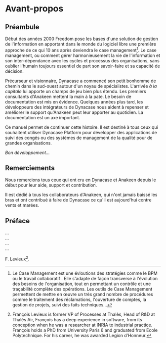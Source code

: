 # Avant-propos

## Préambule

Début des années 2000 Freedom pose les bases d'une solution de gestion de l'information en apportant dans le monde du logiciel libre une première approche de ce qui 10 ans après deviendra le case management[^1]. Le case management, ou comment gérer harmonieusement la vie de l'information et son inter-dépendance avec les cycles et processus des organisations, sans oublier l'humain toujours essentiel de part son savoir-faire et sa capacité de décision.

Précurseur et visionnaire, Dynacase a commencé son petit bonhomme de chemin dans le sud-ouest autour d'un noyau de spécialistes. L'arrivée _à la capitale_ lui apporte un champs de jeu bien plus étendu. Les premiers consultants d'Anakeen mettent la main à la pate. Le besoin de documentation est mis en évidence. Quelques années plus tard, les développeurs des intégrateurs de Dynacase nous aident à repenser et améliorer le support qu'Anakeen peut leur apporter au quotidien. La documentation est un axe important.

Ce manuel permet de continuer cette histoire. Il est destiné à tous ceux qui souhaitent utiliser Dynacase Platform pour développer des applications de suivi des congés ou des systèmes de management de la qualité pour de grandes organisations.

_Bon développement..._

## Remerciements

Nous remercions tous ceux qui ont cru en Dynacase et Anakeen depuis le début pour leur aide, support et contribution.

Il est dédié à tous les collaborateurs d'Anakeen, qui n'ont jamais baissé les bras et ont contribué à faire de Dynacase ce qu'il est aujourd'hui contre vents et marées.

## Préface

...   
...  
...  
...    
  
F. Levieux[^2].


[^1]: Le Case Management est une évloutions des stratégies comme le BPM ou le travail collaboratif . Elle s'adapte de façon transverse à l'évolution des besoins de l'organisation, tout en permettant un contrôle et une traçabilité complète des opérations. Les outils de Case Management permettent de mettre en œuvre un très grand nombre de procédures comme le traitement des réclamations, l'ouverture de comptes, la gestion de projets, suivi des faits techniques...

[^2]:François Levieux is former VP of Processes at Thalès, Head of R&D at Thalès Air, François has a deep experience in software, from its conception when he was a researcher at INRIA to industrial practice. François holds a PhD from University Paris 6 and graduated from Ecole Polytechnique. For his career, he was awarded Legion d’Honneur.
